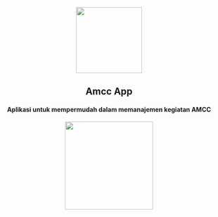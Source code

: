 <p align="center"><img src="https://amcc.or.id/themes/amcc-v2/assets/images/amcc-logo.png" width="150"></p> 
<h2 align="center"><b>Amcc App</b></h2>
<h4 align="center">Aplikasi untuk mempermudah dalam memanajemen kegiatan AMCC</h4>
<p align="center"><a href="#"><img src="https://www.citycrop.io/wp-content/uploads/2015/11/playstore-soon.png" width="200"></a></p> 

<p align="center">

